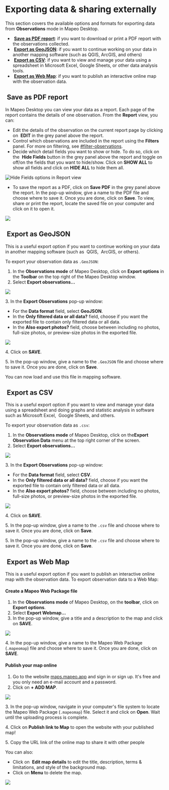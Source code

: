 # Exporting data & sharing externally

This section covers the available options and formats for exporting data from **Observations** mode in Mapeo Desktop.&#x20;

* <img src="../../../.gitbook/assets/report_pdf.png" alt="" data-size="line" /> [**Save as PDF report**](exporting-and-sharing-externally.md#undefined): if you want to download or print a PDF report with the observations collected.&#x20;
* <img src="../../../.gitbook/assets/map_GeoJSON.png" alt="" data-size="line" /> [**Export as GeoJSON**](exporting-and-sharing-externally.md#export-as-geojson): if you want to continue working on your data in another mapping software (such as QGIS, ArcGIS, and others)
* <img src="../../../.gitbook/assets/spreadsheet_icon.png" alt="" data-size="line" /> [**Export as CSV**](exporting-and-sharing-externally.md#export-as-csv): if you want to view and manage your data using a spreadsheet in Microsoft Excel, Google Sheets, or other data analysis tools.
* <img src="../../../.gitbook/assets/Webmap_icon.png" alt="" data-size="line" /> [**Export as Web Map**](exporting-and-sharing-externally.md#export-as-web-map): if you want to publish an interactive online map with the observation data.

## <img src="../../../.gitbook/assets/report_pdf.png" alt="" data-size="line" /> Save as PDF report

In Mapeo Desktop you can view your data as a report. Each page of the report contains the details of one observation. From the **Report** view, you can:

* Edit the details of the observation on the current report page by clicking on <img src="../../../.gitbook/assets/app_icons_edit_35px.png" alt="" data-size="line" /> **EDIT** in the grey panel above the report.
* Control which observations are included in the report using the **Filters** panel. For more on filtering, see [#filter-observations](viewing-observations.md#filter-observations "mention").
* Decide which detail fields you want to show or hide. To do so, click on the <img src="../../../.gitbook/assets/hide.png" alt="" data-size="line" /> **Hide Fields** button in the grey panel above the report and toggle on off/on the fields that you want to hide/show. Click on **SHOW ALL** to show all fields and click on **HIDE ALL** to hide them all.

![Hide Fields options in Report view](../../../.gitbook/assets/Md\_report\_view\_hide\_fields.jpg)

* To save the report as a PDF, click on <img src="https://lh3.googleusercontent.com/dNbEvCBJDrGxlRSmnI05llr4kgTd-zZcIOnSIV5PTvKnE_CxS7L9fdpces4G7GL60GDJHG6YuKHvTWdq2gneZGEr9z32j4myi3peM2MWw7DxmzF3Tngy118gsWyb7WPAkKCaSv02" alt="" data-size="line" />**Save PDF** in the grey panel above the report. In the pop-up window, give a name to the PDF file and choose where to save it. Once you are done, click on **Save**. To view, share or print the report, locate the saved file on your computer and click on it to open it.

![](../../../.gitbook/assets/Md\_report\_save\_pdf.jpg)

## <img src="../../../.gitbook/assets/map_GeoJSON.png" alt="" data-size="line" /> Export as GeoJSON

This is a useful export option if you want to continue working on your data in another mapping software (such as <img src="../../../.gitbook/assets/image (5) (1).png" alt="" data-size="line" /> QGIS, <img src="../../../.gitbook/assets/image (9).png" alt="" data-size="line" /> ArcGIS, or others).

To export your observation data as `.GeoJSON`:

1. In the **Observations mode** of Mapeo Desktop, click on <img src="../../../.gitbook/assets/ico_export.png" alt="" data-size="line" />**Export options** in the **Toolbar** on the top right of the Mapeo Desktop window.
2. Select **Export observations...**

![](../../../.gitbook/assets/Md\_Export\_observations\_menu.jpg)

3\. In the **Export Observations** pop-up window:

* For the **Data format** field, select **GeoJSON**.
* In the **Only filtered data or all data?** field, choose if you want the exported file to contain only filtered data or all data.
* In the **Also export photos?** field, choose between including no photos, full-size photos, or preview-size photos in the exported file.

![](../../../.gitbook/assets/Md\_export\_obs\_geojson.jpg)

4\. Click on **SAVE**.

5\. In the pop-up window, give a name to the `.GeoJSON` file and choose where to save it. Once you are done, click on **Save**.

You can now load and use this file in mapping software.&#x20;

## <img src="../../../.gitbook/assets/spreadsheet_icon.png" alt="" data-size="line" /> Export as CSV

This is a useful export option if you want to view and manage your data using a spreadsheet and doing <img src="../../../.gitbook/assets/graph" alt="" data-size="line" />graphs and statistic analysis in software such as Microsoft Excel, <img src="../../../.gitbook/assets/Google_sheets_icon.jpg" alt="" data-size="line" /> Google Sheets, and others.

To export your observation data as `.csv`:

1. In the **Observations mode** of Mapeo Desktop, click on the<img src="../../../.gitbook/assets/Three_dots_menu (1).png" alt="" data-size="line" />**Export Observation Data** menu at the top right corner of the screen.
2. Select **Export observations...**

![](../../../.gitbook/assets/Md\_Export\_observations\_menu.jpg)

3\. In the **Export Observations** pop-up window:

* For the **Data format** field, select **CSV**.
* In the **Only filtered data or all data?** field, choose if you want the exported file to contain only filtered data or all data.
* In the **Also export photos?** field, choose between including no photos, full-size photos, or preview-size photos in the exported file.

![](../../../.gitbook/assets/Md\_export\_obs\_csv.jpg)

4\. Click on **SAVE**.

5\. In the pop-up window, give a name to the `.csv` file and choose where to save it. Once you are done, click on **Save**.

5\. In the pop-up window, give a name to the `.csv` file and choose where to save it. Once you are done, click on **Save**.&#x20;

## <img src="../../../.gitbook/assets/Webmap_icon.png" alt="" data-size="line" /> Export as Web Map

This is a useful export option if you want to publish an interactive online map with the observation data. To export observation data to a Web Map:

#### Create a Mapeo Web Package file

1. In the **Observations mode** of Mapeo Desktop, on the **toolbar**, click on <img src="../../../.gitbook/assets/ico_export.png" alt="" data-size="line" />**Export options**.
2. Select **Export Webmap...**
3. In the pop-up window, give a title and a description to the map and click on **SAVE**.

![](../../../.gitbook/assets/Md\_Web\_map\_export\_window.jpg)

4\. In the pop-up window, give a name to the Mapeo Web Package (`.mapeomap`) file and choose where to save it. Once you are done, click on **SAVE**.

#### Publish your map online

1. Go to the website [maps.mapeo.app](https://maps.mapeo.app/auth/login) and sign in or sign up. It's free and you only need an e-mail account and a password.
2. Click on **+ ADD MAP**.

![](../../../.gitbook/assets/Md\_Web\_map\_add\_map.jpg)

3\. In the pop-up window, navigate in your computer's file system to locate the Mapeo Web Package (`.mapeomap`) file. Select it and click on **Open**. Wait until the uploading process is complete.

4\. Click on <img src="../../../.gitbook/assets/Webmap-link-to-map-icon.png" alt="" data-size="line" />**Publish link to Map** to open the website with your published map!

5\. Copy the URL link of the online map to share it with other people

You can also:

* Click on <img src="../../../.gitbook/assets/Webmaps_edit_icon.jpg" alt="" data-size="line" /> **Edit map details** to edit the title, description, terms & limitations, and style of the background map.&#x20;
* Click on <img src="../../../.gitbook/assets/image (4) (2).png" alt="" data-size="line" />**Menu** to delete the map.

![](../../../.gitbook/assets/Mapeo\_web\_maps\_buttons.jpg)

​
